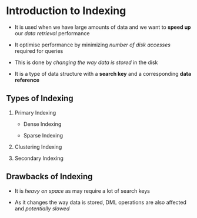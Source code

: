 # Introduction to Indexing

- It is used when we have large amounts of data and we want to **speed up** our *data
retrieval* performance

- It optimise performance by minimizing *number of disk accesses* required for queries

- This is done by *changing the way data is stored* in the disk

- It is a type of data structure with a **search key** and a corresponding **data**
**reference**

## Types of Indexing

1. Primary Indexing

    - Dense Indexing

    - Sparse Indexing

2. Clustering Indexing

3. Secondary Indexing

## Drawbacks of Indexing

- It is *heavy on space* as may require a lot of search keys

- As it changes the way data is stored, DML operations are also affected
and *potentially slowed*
